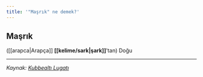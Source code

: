 ```yaml
---
title: '"Maşrık" ne demek?'
---
```


## Maşrık
([[arapca|Arapça]] **[[kelime/sark|şark]]**'tan) Doğu

---
*Kaynak: [Kubbealtı Lugatı](https://www.lugatim.com/s/maşrık)*